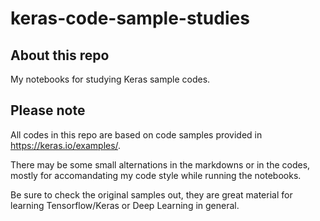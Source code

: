# keras-code-sample-studies

## About this repo
My notebooks for studying Keras sample codes.

## Please note
All codes in this repo are based on code samples provided in https://keras.io/examples/.

There may be some small alternations in the markdowns or in the codes, mostly for accomandating my code style while running the notebooks.

Be sure to check the original samples out, they are great material for learning Tensorflow/Keras or Deep Learning in general.
